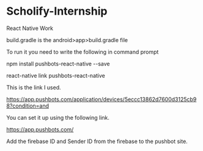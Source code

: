 # Scholify-Internship
React Native Work

build.gradle is the android>app>build.gradle file

To run it you need to write the following in command prompt

npm install pushbots-react-native --save

react-native link pushbots-react-native

This is the link I used.

https://app.pushbots.com/application/devices/5eccc13862d7600d3125cb98?condition=and

You can set it up using the following link.

https://app.pushbots.com/

Add the firebase ID and Sender ID from the firebase to the pushbot site.
